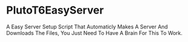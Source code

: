 # PlutoT6EasyServer
A Easy Server Setup Script That Automaticly Makes A Server And Downloads The Files, You Just Need To Have A Brain For This To Work.
